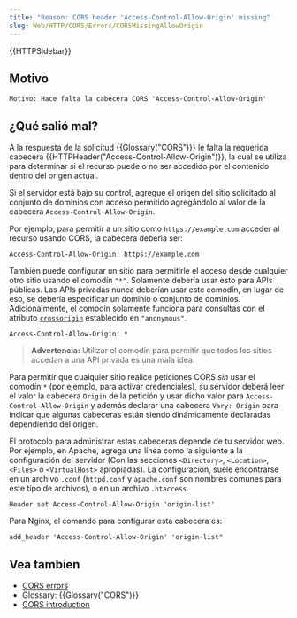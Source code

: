 ```yaml
---
title: "Reason: CORS header 'Access-Control-Allow-Origin' missing"
slug: Web/HTTP/CORS/Errors/CORSMissingAllowOrigin
---
```


{{HTTPSidebar}}

## Motivo

```
Motivo: Hace falta la cabecera CORS 'Access-Control-Allow-Origin'
```

## ¿Qué salió mal?

A la respuesta de la solicitud {{Glossary("CORS")}} le falta la requerida cabecera {{HTTPHeader("Access-Control-Allow-Origin")}}, la cual se utiliza para determinar si el recurso puede o no ser accedido por el contenido dentro del origen actual.

Si el servidor está bajo su control, agregue el origen del sitio solicitado al conjunto de dominios con acceso permitido agregándolo al valor de la cabecera `Access-Control-Allow-Origin`.

Por ejemplo, para permitir a un sitio como `https://example.com` acceder al recurso usando CORS, la cabecera deberia ser:

```http
Access-Control-Allow-Origin: https://example.com
```

También puede configurar un sitio para permitirle el acceso desde cualquier otro sitio usando el comodín `"*"`. Solamente debería usar esto para APIs públicas. Las APIs privadas nunca deberían usar este comodín, en lugar de eso, se debería especificar un dominio o conjunto de dominios. Adicionalmente, el comodín solamente funciona para consultas con el atributo [`crossorigin`](/es/docs/Web/HTML/Global_attributes#crossorigin) establecido en `"anonymous"`.

```http
Access-Control-Allow-Origin: *
```

> **Advertencia:** Utilizar el comodín para permitir que todos los sitios accedan a una API privada es una mala idea.

Para permitir que cualquier sitio realice peticiones CORS _sin_ usar el comodín `*` (por ejemplo, para activar credenciales), su servidor deberá leer el valor la cabecera `Origin` de la petición y usar dicho valor para `Access-Control-Allow-Origin` y además declarar una cabecera `Vary: Origin` para indicar que algunas cabeceras están siendo dinámicamente declaradas dependiendo del origen.

El protocolo para administrar estas cabeceras depende de tu servidor web. Por ejemplo, en Apache, agrega una línea como la siguiente a la configuración del servidor (Con las secciones `<Directory>`, `<Location>`, `<Files>` o `<VirtualHost>` apropiadas). La configuración, suele encontrarse en un archivo `.conf` (`httpd.conf` y `apache.conf` son nombres comunes para este tipo de archivos), o en un archivo `.htaccess`.

```
Header set Access-Control-Allow-Origin 'origin-list'
```

Para Nginx, el comando para configurar esta cabecera es:

```
add_header 'Access-Control-Allow-Origin' 'origin-list"
```

## Vea tambien

- [CORS errors](/es/docs/Web/HTTP/CORS/Errors)
- Glossary: {{Glossary("CORS")}}
- [CORS introduction](/es/docs/Web/HTTP/CORS)
